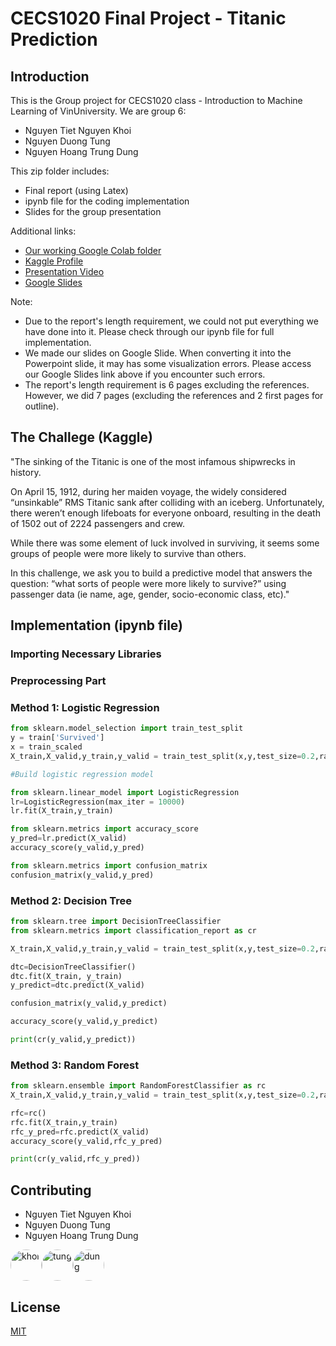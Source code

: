 # CECS1020 Final Project - Titanic Prediction

## Introduction

This is the Group project for CECS1020 class - Introduction to Machine Learning of VinUniversity. We are group 6:

* Nguyen Tiet Nguyen Khoi
* Nguyen Duong Tung
* Nguyen Hoang Trung Dung


This zip folder includes:
* Final report (using Latex)
* ipynb file for the coding implementation
* Slides for the group presentation


Additional links:
* [Our working Google Colab folder](https://drive.google.com/drive/folders/17aytyP0m-z9awW04v71VOnRkTjKtGOgA)
* [Kaggle Profile](https://www.kaggle.com/khointn/competitions)
* [Presentation Video](https://drive.google.com/file/d/1TKtsZcjgATvDocsHnyq3eo8XjxksZAEP/view?usp=sharing)
* [Google Slides](https://docs.google.com/presentation/d/1zmoag6ffbF7Gd2EAPUQgFm2DWUOMHCbNLJk1kqL000U/edit?usp=sharing)

Note: 
* Due to the report's length requirement, we could not put everything we have done into it. Please check through our ipynb file for full implementation.
* We made our slides on Google Slide. When converting it into the Powerpoint slide, it may has some visualization errors. Please access our Google Slides link above if you encounter such errors.
* The report's length requirement is 6 pages excluding the references. However, we did 7 pages (excluding the references and 2 first pages for outline). 

## The Challege (Kaggle)

"The sinking of the Titanic is one of the most infamous shipwrecks in history.

On April 15, 1912, during her maiden voyage, the widely considered “unsinkable” RMS Titanic sank after colliding with an iceberg. Unfortunately, there weren’t enough lifeboats for everyone onboard, resulting in the death of 1502 out of 2224 passengers and crew.

While there was some element of luck involved in surviving, it seems some groups of people were more likely to survive than others.

In this challenge, we ask you to build a predictive model that answers the question: “what sorts of people were more likely to survive?” using passenger data (ie name, age, gender, socio-economic class, etc)."

## Implementation (ipynb file)

### Importing Necessary Libraries

### Preprocessing Part

### Method 1: Logistic Regression
```python
from sklearn.model_selection import train_test_split
y = train['Survived']
x = train_scaled
X_train,X_valid,y_train,y_valid = train_test_split(x,y,test_size=0.2,random_state=42)

#Build logistic regression model

from sklearn.linear_model import LogisticRegression
lr=LogisticRegression(max_iter = 10000)
lr.fit(X_train,y_train)

from sklearn.metrics import accuracy_score
y_pred=lr.predict(X_valid)
accuracy_score(y_valid,y_pred)

from sklearn.metrics import confusion_matrix
confusion_matrix(y_valid,y_pred)
```

### Method 2: Decision Tree
```python
from sklearn.tree import DecisionTreeClassifier
from sklearn.metrics import classification_report as cr

X_train,X_valid,y_train,y_valid = train_test_split(x,y,test_size=0.2,random_state=42)

dtc=DecisionTreeClassifier()
dtc.fit(X_train, y_train)
y_predict=dtc.predict(X_valid)

confusion_matrix(y_valid,y_predict)

accuracy_score(y_valid,y_predict)

print(cr(y_valid,y_predict))
```

### Method 3: Random Forest
```python
from sklearn.ensemble import RandomForestClassifier as rc
X_train,X_valid,y_train,y_valid = train_test_split(x,y,test_size=0.2,random_state=42)

rfc=rc()
rfc.fit(X_train,y_train)
rfc_y_pred=rfc.predict(X_valid)
accuracy_score(y_valid,rfc_y_pred)

print(cr(y_valid,rfc_y_pred))
```

## Contributing
* Nguyen Tiet Nguyen Khoi
* Nguyen Duong Tung
* Nguyen Hoang Trung Dung
<div style="display: flex">
  <img src="https://scontent.fhan2-3.fna.fbcdn.net/v/t1.6435-9/32785054_2070154336536334_2016051476874395648_n.jpg?_nc_cat=108&ccb=1-3&_nc_sid=174925&_nc_ohc=EeF8Ff5P2esAX-kI-M8&_nc_ht=scontent.fhan2-3.fna&oh=9aec1ff0c170d4ff95373b1233e3a2a5&oe=60D25AED" alt="khoi" width="50" style="border-radius: 50%"/>
  <img src="https://scontent.fhan2-4.fna.fbcdn.net/v/t1.6435-9/121823847_1223352631391577_3676600979363877791_n.jpg?_nc_cat=104&ccb=1-3&_nc_sid=09cbfe&_nc_ohc=N0wWLbZB43IAX9CsCYQ&_nc_ht=scontent.fhan2-4.fna&oh=f867d24b1489726570dc6c0155c877cd&oe=60D1E799" alt="tung" width="50" style="border-radius: 50%"/>
  <img src="https://scontent.fhan2-4.fna.fbcdn.net/v/t1.6435-9/116530643_2064712877007106_1725354370916682272_n.jpg?_nc_cat=105&ccb=1-3&_nc_sid=09cbfe&_nc_ohc=fKkR-qxbT-cAX9Kpf-J&tn=Da9lVVXxgSg0tJb9&_nc_ht=scontent.fhan2-4.fna&oh=d658c33ef444bc4954c500a63291321b&oe=60D1FD29" alt="dung" width="50" style="border-radius: 50%"/>
</div>

## License
[MIT](https://choosealicense.com/licenses/mit/)
